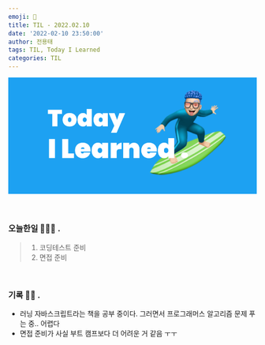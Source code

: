 ```yaml
---
emoji: 🌊
title: TIL - 2022.02.10
date: '2022-02-10 23:50:00'
author: 전용태
tags: TIL, Today I Learned
categories: TIL
---
```


![TIL.png](TIL.png)

<br />

### 오늘한일 👨🏻‍💻 .
> 1. 코딩테스트 준비
> 2. 면접 준비


<br />

### 기록 ✍🏻 .

- 러닝 자바스크립트라는 책을 공부 중이다. 그러면서 프로그래머스 알고리즘 문제 푸는 중.. 어렵다
- 면접 준비가 사실 부트 캠프보다 더 어려운 거 같음 ㅜㅜ

<br />
<br />
